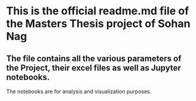 # This is the official readme.md file of the Masters Thesis project of Sohan Nag
## The file contains all the various parameters of the Project, their excel files as well as Jupyter notebooks.
The notebooks are for analysis and visualization purposes.

